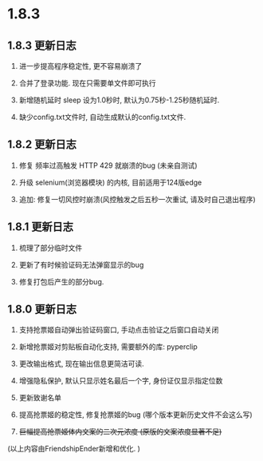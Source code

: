 # 1.8.3

## 1.8.3 更新日志

1. 进一步提高程序稳定性, 更不容易崩溃了

2. 合并了登录功能. 现在只需要单文件即可执行

3. 新增随机延时 sleep 设为1.0秒时, 默认为0.75秒-1.25秒随机延时.

4. 缺少config.txt文件时, 自动生成默认的config.txt文件.

## 1.8.2 更新日志

1. 修复 频率过高触发 HTTP 429 就崩溃的bug (未亲自测试)

2. 升级 selenium(浏览器模块) 的内核, 目前适用于124版edge

3. 追加: 修复一切风控时崩溃(风控触发之后五秒一次重试, 请及时自己退出程序)

## 1.8.1 更新日志

1. 梳理了部分临时文件

2. 更新了有时候验证码无法弹窗显示的bug

3. 修复打包后产生的部分bug.

## 1.8.0 更新日志

1. 支持抢票姬自动弹出验证码窗口, 手动点击验证之后窗口自动关闭

2. 新增抢票姬对剪贴板自动化支持, 需要额外的库: pyperclip

3. 更改输出格式, 现在输出信息更简洁可读.

4. 增强隐私保护, 默认只显示姓名最后一个字, 身份证仅显示指定位数

5. 更新致谢名单

6. 提高抢票姬的稳定性, 修复抢票姬的bug (哪个版本更新历史文件不会这么写)

7. ~~巨幅提高抢票姬体内文案的二次元浓度 (原版的文案浓度显著不足)~~

(以上内容由FriendshipEnder新增和优化. )
